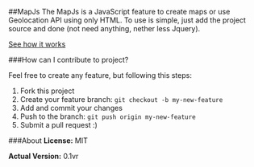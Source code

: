 ##MapJs
The MapJs is a JavaScript feature to create maps or use Geolocation API using only HTML. To use is simple, just add the project source and done (not need anything, nether less Jquery).

[See how it works](http://raphamorim.com/MapJs/)

###How can I contribute to project?

Feel free to create any feature, but following this steps:

1. Fork this project
2. Create your feature branch: `git checkout -b my-new-feature`
3. Add and commit your changes
4. Push to the branch: `git push origin my-new-feature`
5. Submit a pull request :)

###About
**License:** MIT

**Actual Version:** 0.1vr
